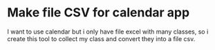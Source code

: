 # Make file CSV for calendar app

I want to use calendar but i only have file excel with many classes, so i create this tool to collect my class and convert they into a file csv.
